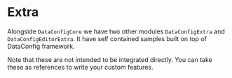 # Extra

Alongside `DataConfigCore` we have two other modules `DataConfigExtra` and `DataConfigEditorExtra`. It have self contained samples built on top of DataConfig framework.

Note that these are not intended to be integrated directly. You can take these as references to write your custom features.